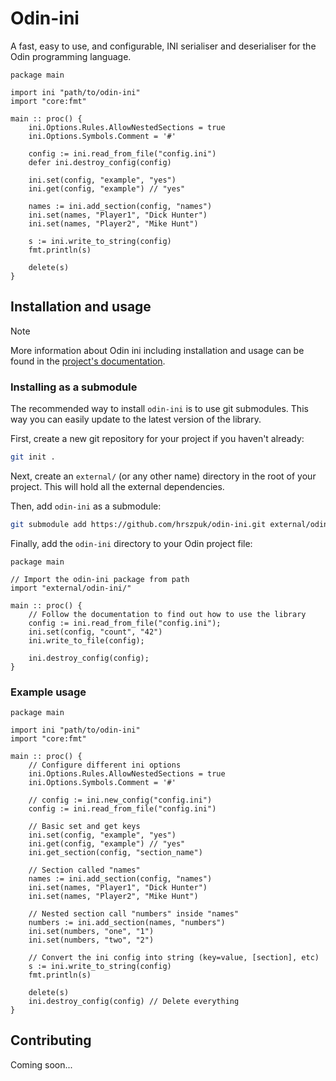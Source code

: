 # Odin-ini
A fast, easy to use, and configurable, INI serialiser and deserialiser for the Odin programming language.

```odin 
package main

import ini "path/to/odin-ini"
import "core:fmt"

main :: proc() {
    ini.Options.Rules.AllowNestedSections = true
    ini.Options.Symbols.Comment = '#'
    
    config := ini.read_from_file("config.ini")
    defer ini.destroy_config(config)
    
    ini.set(config, "example", "yes")
    ini.get(config, "example") // "yes"
    
    names := ini.add_section(config, "names")
    ini.set(names, "Player1", "Dick Hunter")
    ini.set(names, "Player2", "Mike Hunt")
    
    s := ini.write_to_string(config)
    fmt.println(s)
    
    delete(s)
}
```

## Installation and usage
>[!NOTE]
> More information about Odin ini including installation and usage can be found in the [project's documentation](https://hrszpuk.github.io/odin-ini).

### Installing as a submodule
The recommended way to install `odin-ini` is to use git submodules. This way you can easily update to the latest version of the library.

First, create a new git repository for your project if you haven't already:
```sh
git init .
``` 

Next, create an `external/` (or any other name) directory in the root of your project. This will hold all the external dependencies.

Then, add `odin-ini` as a submodule:
```sh
git submodule add https://github.com/hrszpuk/odin-ini.git external/odin-ini
```

Finally, add the `odin-ini` directory to your Odin project file:
```odin
package main

// Import the odin-ini package from path
import "external/odin-ini/"

main :: proc() {
    // Follow the documentation to find out how to use the library
    config := ini.read_from_file("config.ini");
    ini.set(config, "count", "42")
    ini.write_to_file(config);
    
    ini.destroy_config(config);
}
```


### Example usage
```odin 
package main

import ini "path/to/odin-ini"
import "core:fmt"

main :: proc() {
    // Configure different ini options
    ini.Options.Rules.AllowNestedSections = true
    ini.Options.Symbols.Comment = '#'
    
    // config := ini.new_config("config.ini")
    config := ini.read_from_file("config.ini")
    
    // Basic set and get keys
    ini.set(config, "example", "yes")
    ini.get(config, "example") // "yes"
    ini.get_section(config, "section_name")
    
    // Section called "names"
    names := ini.add_section(config, "names")
    ini.set(names, "Player1", "Dick Hunter")
    ini.set(names, "Player2", "Mike Hunt")

    // Nested section call "numbers" inside "names"
    numbers := ini.add_section(names, "numbers")
    ini.set(numbers, "one", "1")
    ini.set(numbers, "two", "2")
    
    // Convert the ini config into string (key=value, [section], etc)
    s := ini.write_to_string(config)
    fmt.println(s)
    
    delete(s)
    ini.destroy_config(config) // Delete everything
}
```

## Contributing 
Coming soon...